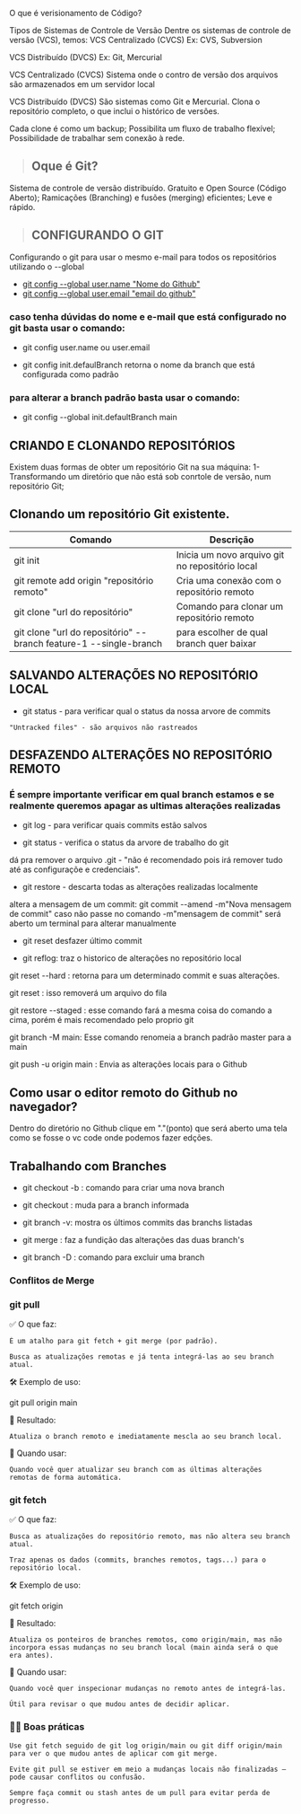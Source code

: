 O que é verisionamento de Código?

Tipos de Sistemas de Controle de Versão
Dentre os sistemas de controle de versão (VCS), temos:
VCS Centralizado (CVCS)
Ex: CVS, Subversion

VCS Distribuído (DVCS)
Ex: Git, Mercurial


VCS Centralizado (CVCS)
Sistema onde o contro de versão dos arquivos são armazenados em um servidor local

VCS Distribuído (DVCS)
São sistemas como Git e Mercurial.
Clona o repositório completo, o que inclui o histórico de versões.

Cada clone é como um backup;
Possibilita um fluxo de trabalho flexível;
Possibilidade de trabalhar sem conexão à rede.

> ## Oque é Git?
Sistema de controle de versão distribuído.
Gratuito e Open Source (Código Aberto);
Ramicações (Branching) e fusões (merging) eficientes;
Leve e rápido.

> ## CONFIGURANDO O GIT
Configurando o git para usar o mesmo e-mail para todos os repositórios utilizando o --global
- [git config --global user.name "Nome do Github"](https://git-scm.com/docs/git-config)
- [git config --global user.email "email do github"](https://git-scm.com/docs/git-config)


### caso tenha dúvidas do nome e e-mail que está configurado no git basta usar o comando:
- git config user.name ou user.email

- git config init.defaulBranch
retorna o nome da branch que está configurada como padrão


### para alterar a branch padrão basta usar o comando:
- git config --global init.defaultBranch main


## CRIANDO E CLONANDO REPOSITÓRIOS
Existem duas formas de obter um repositório Git na sua máquina:
1-Transformando um diretório que não está sob conrtole de versão, num
repositório Git;

## Clonando um repositório Git existente.
| Comando | Descrição |
|----------|----------|
| git init | Inicia um novo arquivo git no repositório local |
| git remote add origin "repositório remoto" | Cria uma conexão com o repositório remoto |
| git clone "url do repositório" | Comando para clonar um repositório remoto |
| git clone "url do repositório" --branch feature-1 --single-branch | para escolher de qual branch quer baixar |

## SALVANDO ALTERAÇÕES NO REPOSITÓRIO LOCAL
- git status - para verificar qual o status da nossa arvore de commits
```
"Untracked files" - são arquivos não rastreados
```

## DESFAZENDO ALTERAÇÕES NO REPOSITÓRIO REMOTO

### É sempre importante verificar em qual branch estamos e se realmente queremos apagar as ultimas alterações realizadas
- git log - para verificar quais commits estão salvos

- git status - verifica o status da arvore de trabalho do git

dá pra remover o arquivo .git - "não é recomendado pois irá remover tudo até as configuraçõe e credenciais".


- git restore - descarta todas as alterações realizadas localmente

altera a mensagem de um commit: git commit --amend -m"Nova mensagem de commit"
caso não passe no comando -m"mensagem de commit" será aberto um terminal para alterar manualmente

- git reset desfazer último commit 

- git reflog: traz o historico de alterações no repositório local

git reset --hard <hash do commit>: retorna para um determinado commit e suas alterações.

git reset <nome do arquivo>: isso removerá um arquivo do fila

git restore --staged <nome do arquivo>: esse comando fará a mesma coisa do comando a cima,
porém é mais recomendado pelo proprio git

git branch -M main: Esse comando renomeia a branch padrão master para a main


git push -u origin main : Envia as alterações locais para o Github


## Como usar o editor remoto do Github no navegador?

Dentro do diretório no Github clique em "."(ponto) que será aberto uma tela como se fosse o vc code onde podemos 
fazer edções.

## Trabalhando com Branches
- git checkout -b <nome da branch>: comando para criar uma nova branch

- git checkout <nome da branch>: muda para a branch informada

- git branch -v: mostra os últimos commits das branchs listadas

- git merge <nome da branch>: faz a fundição das alterações das duas branch's

- git branch -D <nome da branch>: comando para excluir uma branch

### Conflitos de Merge
### git pull
✅ O que faz:

    É um atalho para git fetch + git merge (por padrão).

    Busca as atualizações remotas e já tenta integrá-las ao seu branch atual.

🛠️ Exemplo de uso:

git pull origin main

🔎 Resultado:

    Atualiza o branch remoto e imediatamente mescla ao seu branch local.

📌 Quando usar:

    Quando você quer atualizar seu branch com as últimas alterações remotas de forma automática.

### git fetch
✅ O que faz:

    Busca as atualizações do repositório remoto, mas não altera seu branch atual.

    Traz apenas os dados (commits, branches remotos, tags...) para o repositório local.

🛠️ Exemplo de uso:

git fetch origin

🔎 Resultado:

    Atualiza os ponteiros de branches remotos, como origin/main, mas não incorpora essas mudanças no seu branch local (main ainda será o que era antes).

📌 Quando usar:

    Quando você quer inspecionar mudanças no remoto antes de integrá-las.

    Útil para revisar o que mudou antes de decidir aplicar.


### 🧑‍💻 Boas práticas

    Use git fetch seguido de git log origin/main ou git diff origin/main para ver o que mudou antes de aplicar com git merge.

    Evite git pull se estiver em meio a mudanças locais não finalizadas — pode causar conflitos ou confusão.

    Sempre faça commit ou stash antes de um pull para evitar perda de progresso.
